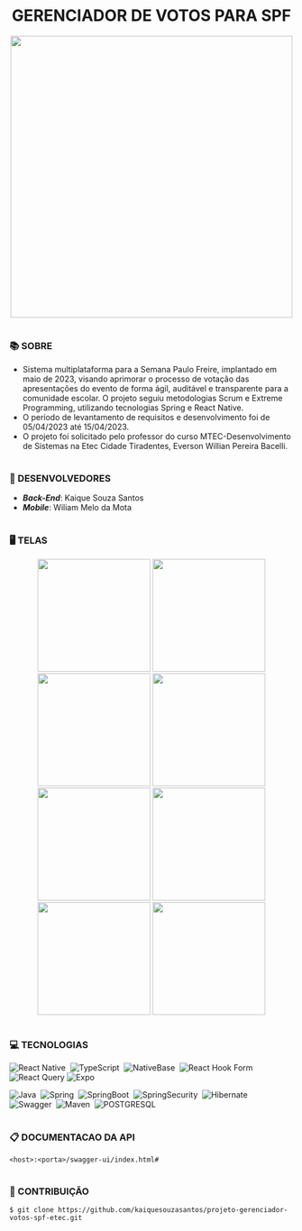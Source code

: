 <h1 align=center>GERENCIADOR DE VOTOS PARA SPF</h1>

<p align="center">
  <img src="etec.png" width="500">
</p>

#
### 📚 SOBRE

- Sistema multiplataforma para a Semana Paulo Freire, implantado em maio de 2023, visando aprimorar o processo de votação das apresentações do evento de forma ágil, auditável e transparente para a comunidade escolar. O projeto seguiu metodologias Scrum e Extreme Programming, utilizando tecnologias Spring e React Native.
- O período de levantamento de requisitos e desenvolvimento foi de 05/04/2023 até 15/04/2023.
- O projeto foi solicitado pelo professor do curso MTEC-Desenvolvimento de Sistemas na Etec Cidade Tiradentes, Everson Willian Pereira Bacelli.

#
### 🦺 DESENVOLVEDORES

- <b>*Back-End*</b>: Kaique Souza Santos
- <b>*Mobile*</b>: Wiliam Melo da Mota

#
### 🖥️ TELAS

<p align="center">
  <img src="shared/telas/tela_inicial.png" width="200">
  <img src="shared/telas/tela_login.png" width="200">
  <img src="shared/telas/tela_registro_professor.png" width="200">
  <img src="shared/telas/tela_avaliacao.png" width="200">
  <img src="shared/telas/tela_relatorio_01.png" width="200">
  <img src="shared/telas/tela_relatorio_02.png" width="200">
  <img src="shared/telas/tela_relatorio_03.png" width="200">
  <img src="shared/telas/tela_classificacao.png" width="200">
</p>

#
### 💻 TECNOLOGIAS

![React Native](https://img.shields.io/badge/react_native-0D1117?style=for-the-badge&logo=react&labelColor=0D1117&textColor=0D1117)&nbsp;
![TypeScript](https://img.shields.io/badge/TypeScript-0D1117?style=for-the-badge&logo=typescript&labelColor=0D1117&textColor=0D1117)&nbsp;
![NativeBase](https://img.shields.io/badge/NativeBase-0D1117?style=for-the-badge&logo=nativebase&labelColor=0D1117&textColor=0D1117)&nbsp;
![React Hook Form](https://img.shields.io/badge/React%20Hook%20Form-0D1117?style=for-the-badge&logo=reacthookform&logoColor=EC5990)
![React Query](https://img.shields.io/badge/-React%20Query-0D1117?style=for-the-badge&logo=react%20query&logoColor=white)
![Expo](https://img.shields.io/badge/expo-0D1117?style=for-the-badge&logo=expo&logoColor=#D04A37)

![Java](https://img.shields.io/badge/Java-0D1117?style=for-the-badge&logo=openjdk&logoColor=white&labelColor=0D1117)&nbsp;
![Spring](https://img.shields.io/badge/Spring-0D1117?style=for-the-badge&logo=spring&logoColor=107C10&labelColor=0D1117)&nbsp;
![SpringBoot](https://img.shields.io/badge/Spring_Boot-0D1117?style=for-the-badge&logo=springboot&logoColor=239120&labelColor=0D1117)&nbsp;
![SpringSecurity](https://img.shields.io/badge/Spring_Security-0D1117?style=for-the-badge&logo=Spring-Security&logoColor=239120&labelColor=0D1117)&nbsp;
![Hibernate](https://img.shields.io/badge/Hibernate-0D1117?style=for-the-badge&logo=Hibernate&logoColor=239120&labelColor=0D1117)&nbsp;
![Swagger](https://img.shields.io/badge/Swagger-0D1117?style=for-the-badge&logo=Swagger&logoColor=85EA2D&labelColor=0D1117)&nbsp;
![Maven](https://img.shields.io/badge/apache_maven-0D1117?style=for-the-badge&logo=apachemaven&logoColor=E34F26&labelColor=0D1117)&nbsp;
![POSTGRESQL](https://img.shields.io/badge/PostgreSQL-0D1117?style=for-the-badge&logo=postgresql&labelColor=0D1117)&nbsp;

#
### 📋 DOCUMENTACAO DA API

```
<host>:<porta>/swagger-ui/index.html#
```

#
### 🔗 CONTRIBUIÇÃO

```
$ git clone https://github.com/kaiquesouzasantos/projeto-gerenciador-votos-spf-etec.git
```
